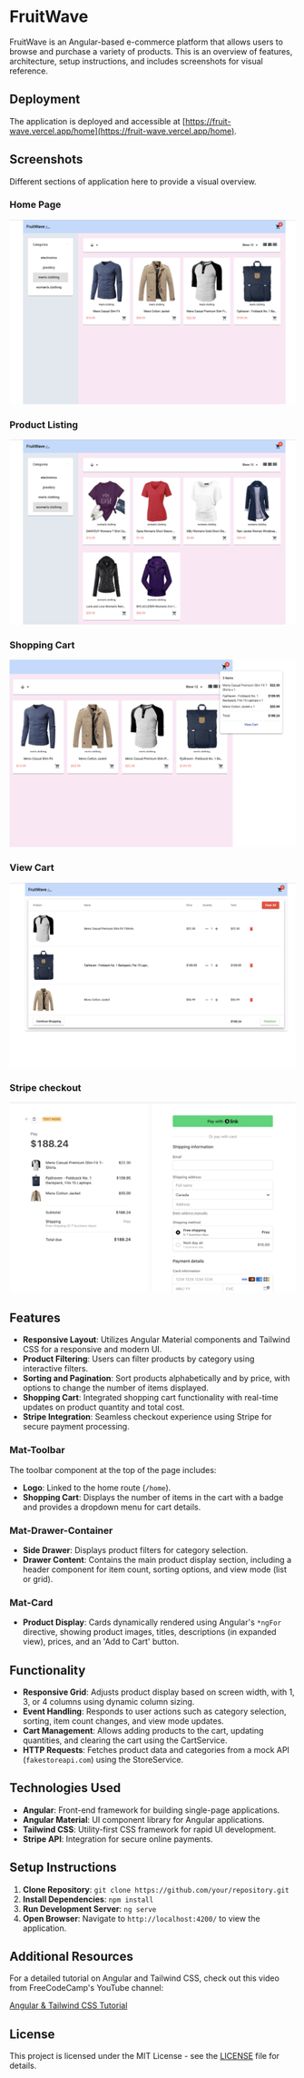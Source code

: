 # FruitWave 

FruitWave is an Angular-based e-commerce platform that allows users to browse and purchase a variety of products. This is an overview of features, architecture, setup instructions, and includes screenshots for visual reference.

## Deployment

The application is deployed and accessible at [https://fruit-wave.vercel.app/home](https://fruit-wave.vercel.app/home).

## Screenshots

Different sections of application here to provide a visual overview.

### Home Page

![Home Page](src/assets/mens_clothing.png)

### Product Listing

![Product Listing](src/assets/womens_clothing.png)

### Shopping Cart

![Shopping Cart](src/assets/view_cart.png)

### View Cart

![Shopping Cart](src/assets/view_cart_detailed.png)

### Stripe checkout

![Shopping Cart](src/assets/stripe_checkout.png)

## Features

- **Responsive Layout**: Utilizes Angular Material components and Tailwind CSS for a responsive and modern UI.
- **Product Filtering**: Users can filter products by category using interactive filters.
- **Sorting and Pagination**: Sort products alphabetically and by price, with options to change the number of items displayed.
- **Shopping Cart**: Integrated shopping cart functionality with real-time updates on product quantity and total cost.
- **Stripe Integration**: Seamless checkout experience using Stripe for secure payment processing.

### Mat-Toolbar

The toolbar component at the top of the page includes:

- **Logo**: Linked to the home route (`/home`).
- **Shopping Cart**: Displays the number of items in the cart with a badge and provides a dropdown menu for cart details.

### Mat-Drawer-Container

- **Side Drawer**: Displays product filters for category selection.
- **Drawer Content**: Contains the main product display section, including a header component for item count, sorting options, and view mode (list or grid).

### Mat-Card

- **Product Display**: Cards dynamically rendered using Angular's `*ngFor` directive, showing product images, titles, descriptions (in expanded view), prices, and an 'Add to Cart' button.

## Functionality

- **Responsive Grid**: Adjusts product display based on screen width, with 1, 3, or 4 columns using dynamic column sizing.
- **Event Handling**: Responds to user actions such as category selection, sorting, item count changes, and view mode updates.
- **Cart Management**: Allows adding products to the cart, updating quantities, and clearing the cart using the CartService.
- **HTTP Requests**: Fetches product data and categories from a mock API (`fakestoreapi.com`) using the StoreService.

## Technologies Used

- **Angular**: Front-end framework for building single-page applications.
- **Angular Material**: UI component library for Angular applications.
- **Tailwind CSS**: Utility-first CSS framework for rapid UI development.
- **Stripe API**: Integration for secure online payments.

## Setup Instructions

1. **Clone Repository**: `git clone https://github.com/your/repository.git`
2. **Install Dependencies**: `npm install`
3. **Run Development Server**: `ng serve`
4. **Open Browser**: Navigate to `http://localhost:4200/` to view the application.


## Additional Resources

For a detailed tutorial on Angular and Tailwind CSS, check out this video from FreeCodeCamp's YouTube channel:

[Angular & Tailwind CSS Tutorial](https://www.youtube.com/watch?v=Kbauf9IgsC4)

## License

This project is licensed under the MIT License - see the [LICENSE](LICENSE) file for details.
